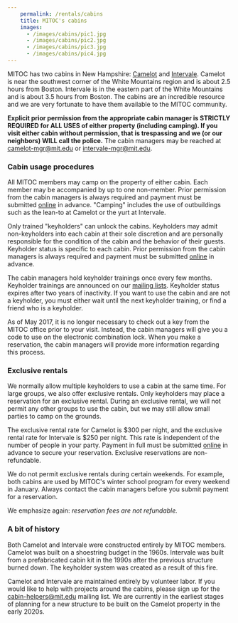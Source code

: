 ```yaml
---
    permalink: /rentals/cabins
    title: MITOC's cabins
    images:
      - /images/cabins/pic1.jpg
      - /images/cabins/pic2.jpg
      - /images/cabins/pic3.jpg
      - /images/cabins/pic4.jpg
---
```


MITOC has two cabins in New Hampshire: [Camelot](/rentals/camelot) and [Intervale](/rentals/intervale). Camelot is near the southwest corner of the White Mountains region and is about 2.5 hours from Boston. Intervale is in the eastern part of the White Mountains and is about 3.5 hours from Boston. The cabins are an incredible resource and we are very fortunate to have them available to the MITOC community.

**Explicit prior permission from the appropriate cabin manager is STRICTLY REQUIRED for ALL USES of either property (including camping). If you visit either cabin without permission, that is trespassing and we (or our neighbors) WILL call the police.** The cabin managers may be reached at [camelot-mgr@mit.edu](mailto:camelot-mgr@mit.edu) or [intervale-mgr@mit.edu](mailto:intervale-mgr@mit.edu).

### Cabin usage procedures

All MITOC members may camp on the property of either cabin. Each member may be accompanied by up to one non-member. Prior permission from the cabin managers is always required and payment must be submitted [online](/pay) in advance. "Camping" includes the use of outbuildings such as the lean-to at Camelot or the yurt at Intervale.

Only trained "keyholders" can unlock the cabins. Keyholders may admit non-keyholders into each cabin at their sole discretion and are personally responsible for the condition of the cabin and the behavior of their guests. Keyholder status is specific to each cabin. Prior permission from the cabin managers is always required and payment must be submitted [online](/pay) in advance.

The cabin managers hold keyholder trainings once every few months. Keyholder trainings are announced on our [mailing lists](/mailing-lists). Keyholder status expires after two years of inactivity. If you want to use the cabin and are not a keyholder, you must either wait until the next keyholder training, or find a friend who is a keyholder.

As of May 2017, it is no longer necessary to check out a key from the MITOC office prior to your visit. Instead, the cabin managers will give you a code to use on the electronic combination lock. When you make a reservation, the cabin managers will provide more information regarding this process.

### Exclusive rentals

We normally allow multiple keyholders to use a cabin at the same time. For large groups, we also offer exclusive rentals. Only keyholders may place a reservation for an exclusive rental. During an exclusive rental, we will not permit any other groups to use the cabin, but we may still allow small parties to camp on the grounds.

The exclusive rental rate for Camelot is $300 per night, and the exclusive rental rate for Intervale is $250 per night. This rate is independent of the number of people in your party. Payment in full must be submitted [online](/pay) in advance to secure your reservation. Exclusive reservations are non-refundable.

We do not permit exclusive rentals during certain weekends. For example, both cabins are used by MITOC's winter school program for every weekend in January. Always contact the cabin managers before you submit payment for a reservation.

We emphasize again: *reservation fees are not refundable.*

### A bit of history

Both Camelot and Intervale were constructed entirely by MITOC members. Camelot was built on a shoestring budget in the 1960s. Intervale was built from a prefabricated cabin kit in the 1990s after the previous structure burned down. The keyholder system was created as a result of this fire.

Camelot and Intervale are maintained entirely by volunteer labor. If you would like to help with projects around the cabins, please sign up for the [cabin-helpers@mit.edu](http://mailman.mit.edu/mailman/listinfo/cabin-helpers) mailing list. We are currently in the earliest stages of planning for a new structure to be built on the Camelot property in the early 2020s.
